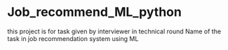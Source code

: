 # Job_recommend_ML_python
this project is for task given by interviewer in technical round Name of the task in job recommendation system using ML
